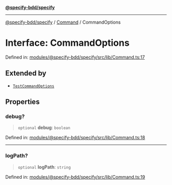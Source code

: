 [**@specify-bdd/specify**](../../README.md)

***

[@specify-bdd/specify](../../modules.md) / [Command](../README.md) / CommandOptions

# Interface: CommandOptions

Defined in: [modules/@specify-bdd/specify/src/lib/Command.ts:17](https://github.com/specify-bdd/specify-core/blob/bc1131707d11b7271041451cead3b7997bd10476/modules/@specify-bdd/specify/src/lib/Command.ts#L17)

## Extended by

- [`TestCommandOptions`](../../TestCommand/interfaces/TestCommandOptions.md)

## Properties

### debug?

> `optional` **debug**: `boolean`

Defined in: [modules/@specify-bdd/specify/src/lib/Command.ts:18](https://github.com/specify-bdd/specify-core/blob/bc1131707d11b7271041451cead3b7997bd10476/modules/@specify-bdd/specify/src/lib/Command.ts#L18)

***

### logPath?

> `optional` **logPath**: `string`

Defined in: [modules/@specify-bdd/specify/src/lib/Command.ts:19](https://github.com/specify-bdd/specify-core/blob/bc1131707d11b7271041451cead3b7997bd10476/modules/@specify-bdd/specify/src/lib/Command.ts#L19)
